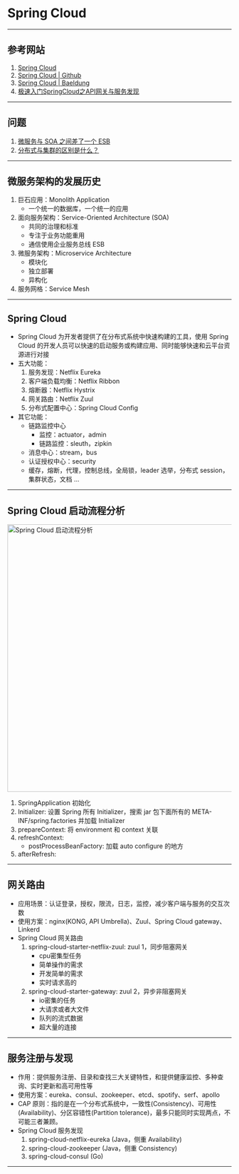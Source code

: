# Spring Cloud

---
## 参考网站
1. [Spring Cloud](https://spring.io/projects/spring-cloud)
2. [Spring Cloud | Github](https://github.com/spring-cloud)
3. [Spring Cloud | Baeldung](https://www.baeldung.com/category/spring/spring-cloud/)
4. [极速入门SpringCloud之API网关与服务发现](https://www.imooc.com/learn/1134)
---
## 问题
1. [微服务与 SOA 之间差了一个 ESB](https://blog.csdn.net/jdk2006/article/details/51695416)
2. [分布式与集群的区别是什么？](https://www.zhihu.com/question/20004877)
---
## 微服务架构的发展历史
1. 巨石应用：Monolith Application
    - 一个统一的数据库，一个统一的应用
2. 面向服务架构：Service-Oriented Architecture (SOA)
    - 共同的治理和标准
    - 专注于业务功能重用
    - 通信使用企业服务总线 ESB
3. 微服务架构：Microservice Architecture
    - 模块化
    - 独立部署
    - 异构化
4. 服务网格：Service Mesh
---
## Spring Cloud
- Spring Cloud 为开发者提供了在分布式系统中快速构建的工具，使用 Spring Cloud 的开发人员可以快速的启动服务或构建应用、同时能够快速和云平台资源进行对接
- 五大功能：
    1. 服务发现：Netflix Eureka
    2. 客户端负载均衡：Netflix Ribbon
    3. 熔断器：Netflix Hystrix
    4. 网关路由：Netflix Zuul
    5. 分布式配置中心：Spring Cloud Config
- 其它功能：
    - 链路监控中心
        - 监控：actuator，admin
        - 链路监控：sleuth，zipkin
    - 消息中心：stream，bus
    - 认证授权中心：security
    - 缓存，熔断，代理，控制总线，全局锁，leader 选举，分布式 session，集群状态，文档 ...
---
## Spring Cloud 启动流程分析
<img alt="Spring Cloud 启动流程分析" src="https://img1.mukewang.com/5fc6704800015dd319201080.jpg" width="600"/>

1. SpringApplication 初始化
2. Initializer: 设置 Spring 所有 Initializer，搜索 jar 包下面所有的 META-INF/spring.factories 并加载 Initializer
3. prepareContext: 将 environment 和 context 关联
4. refreshContext:
    - postProcessBeanFactory: 加载 auto configure 的地方
5. afterRefresh:
---
## 网关路由
- 应用场景：认证登录，授权，限流，日志，监控，减少客户端与服务的交互次数
- 使用方案：nginx(KONG, API Umbrella)、Zuul、Spring Cloud gateway、Linkerd
- Spring Cloud 网关路由
    1. spring-cloud-starter-netflix-zuul: zuul 1，同步阻塞网关
        - cpu密集型任务
        - 简单操作的需求
        - 开发简单的需求
        - 实时请求高的
    2. spring-cloud-starter-gateway: zuul 2，异步非阻塞网关
        - io密集的任务
        - 大请求或者大文件
        - 队列的流式数据
        - 超大量的连接
---
## 服务注册与发现
- 作用：提供服务注册、目录和查找三大关键特性，和提供健康监控、多种查询、实时更新和高可用性等
- 使用方案：eureka、consul、zookeeper、etcd、spotify、serf、apollo
- CAP 原则：指的是在一个分布式系统中，一致性(Consistency)、可用性(Availability)、分区容错性(Partition tolerance)，最多只能同时实现两点，不可能三者兼顾。
- Spring Cloud 服务发现
    1. spring-cloud-netflix-eureka (Java，侧重 Availability)
    2. spring-cloud-zookeeper (Java，侧重 Consistency)
    3. spring-cloud-consul (Go)
---
